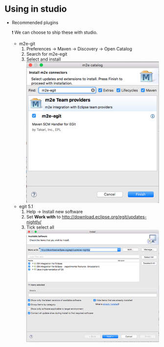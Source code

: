 # Using in studio


* Recommended plugins

    :heavy_exclamation_mark: We can choose to ship these with studio.
 
    * m2e-git
        1. Preferences -> Maven -> Discovery -> Open Catalog
        2. Search for m2e-egit
        3. Select and install 
        ![m2e-egit](m2e-egit.png)    
    * egit 5.1
        1. Help -> Install new software
        2. Set **Work with** to http://download.eclipse.org/egit/updates-nightly/
        3. Tick select all
        ![](egit.png)    